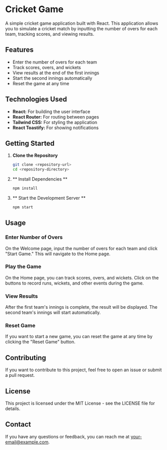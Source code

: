 # Cricket Game

A simple cricket game application built with React. This application allows you to simulate a cricket match by inputting the number of overs for each team, tracking scores, and viewing results.

## Features

- Enter the number of overs for each team
- Track scores, overs, and wickets
- View results at the end of the first innings
- Start the second innings automatically
- Reset the game at any time

## Technologies Used

- **React:** For building the user interface
- **React Router:** For routing between pages
- **Tailwind CSS:** For styling the application
- **React Toastify:** For showing notifications

## Getting Started

1. **Clone the Repository**

   ```bash
   git clone <repository-url>
   cd <repository-directory>
   ```

2. ** Install Dependencies ** 
    ```bash
    npm install
    ```


3. ** Start the Development Server ** 
    ```bash
    npm start
    ```

## Usage

### Enter Number of Overs

On the Welcome page, input the number of overs for each team and click "Start Game." This will navigate to the Home page.

### Play the Game

On the Home page, you can track scores, overs, and wickets. Click on the buttons to record runs, wickets, and other events during the game.

### View Results

After the first team's innings is complete, the result will be displayed. The second team's innings will start automatically.

### Reset Game

If you want to start a new game, you can reset the game at any time by clicking the "Reset Game" button.

## Contributing

If you want to contribute to this project, feel free to open an issue or submit a pull request.

## License

This project is licensed under the MIT License - see the LICENSE file for details.

## Contact

If you have any questions or feedback, you can reach me at your-email@example.com.

